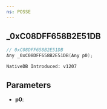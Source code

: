 ```yaml
---
ns: POSSE
---
```

## _0xC08DFF658B2E51DB

```c
// 0xC08DFF658B2E51DB
Any _0xC08DFF658B2E51DB(Any p0);
```

```
NativeDB Introduced: v1207
```

## Parameters
* **p0**:
